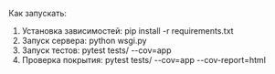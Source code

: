 Как запускать:
1) Установка зависимостей:
   pip install -r requirements.txt
2) Запуск сервера:
   python wsgi.py
3) Запуск тестов:
   pytest tests/ --cov=app
4) Проверка покрытия:
   pytest tests/ --cov=app --cov-report=html
   
